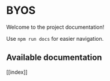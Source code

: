 # BYOS

Welcome to the project documentation!

Use `npm run docs` for easier navigation.

## Available documentation

[[index]]
